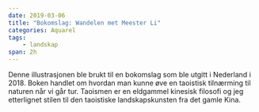 ```yaml
---
date: 2019-03-06
title: "Bokomslag: Wandelen met Meester Li"
categories: Aquarel
tags: 
    - landskap
span: 2h
---
```

Denne illustrasjonen ble brukt til en bokomslag som ble utgitt i Nederland i 2018. Boken handlet om hvordan man kunne øve en taoistisk tilnærming til naturen når vi går tur. Taoismen er en eldgammel kinesisk filosofi og jeg etterlignet stilen til den taoistiske landskapskunsten fra det gamle Kina.